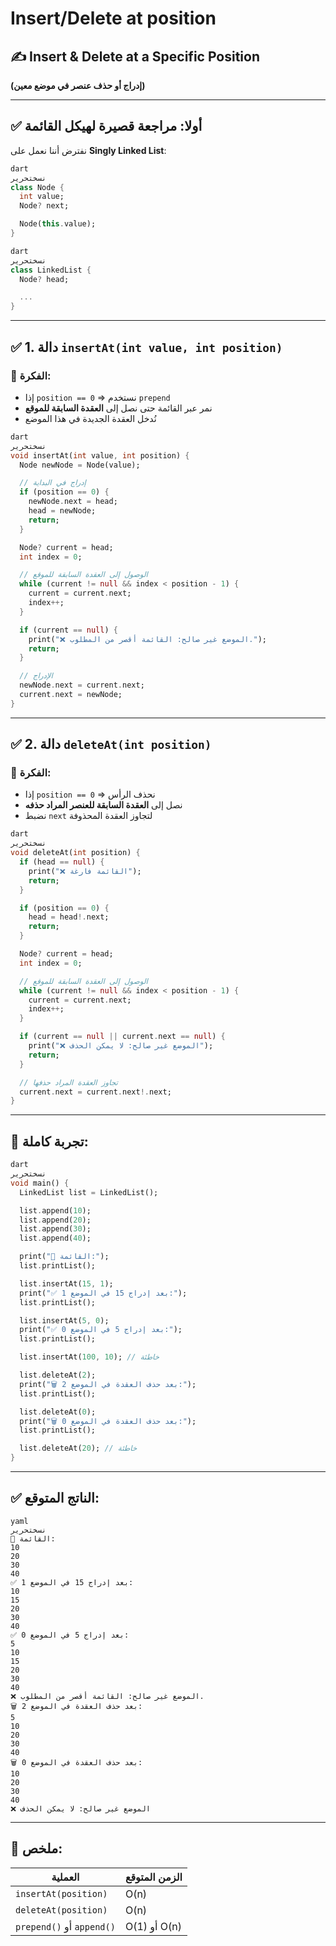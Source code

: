 # Insert/Delete at position

## ✍️ Insert & Delete at a Specific Position

**(إدراج أو حذف عنصر في موضع معين)**

---

## ✅ أولا: مراجعة قصيرة لهيكل القائمة

نفترض أننا نعمل على **Singly Linked List**:

```dart
dart
نسختحرير
class Node {
  int value;
  Node? next;

  Node(this.value);
}

```

```dart
dart
نسختحرير
class LinkedList {
  Node? head;

  ...
}

```

---

## ✅ 1. دالة `insertAt(int value, int position)`

### 📘 الفكرة:

- إذا `position == 0` ⇒ نستخدم `prepend`
- نمر عبر القائمة حتى نصل إلى **العقدة السابقة للموقع**
- نُدخل العقدة الجديدة في هذا الموضع

```dart
dart
نسختحرير
void insertAt(int value, int position) {
  Node newNode = Node(value);

  // إدراج في البداية
  if (position == 0) {
    newNode.next = head;
    head = newNode;
    return;
  }

  Node? current = head;
  int index = 0;

  // الوصول إلى العقدة السابقة للموقع
  while (current != null && index < position - 1) {
    current = current.next;
    index++;
  }

  if (current == null) {
    print("❌ الموضع غير صالح: القائمة أقصر من المطلوب.");
    return;
  }

  // الإدراج
  newNode.next = current.next;
  current.next = newNode;
}

```

---

## ✅ 2. دالة `deleteAt(int position)`

### 📘 الفكرة:

- إذا `position == 0` ⇒ نحذف الرأس
- نصل إلى **العقدة السابقة للعنصر المراد حذفه**
- نضبط `next` لتجاوز العقدة المحذوفة

```dart
dart
نسختحرير
void deleteAt(int position) {
  if (head == null) {
    print("❌ القائمة فارغة");
    return;
  }

  if (position == 0) {
    head = head!.next;
    return;
  }

  Node? current = head;
  int index = 0;

  // الوصول إلى العقدة السابقة للموقع
  while (current != null && index < position - 1) {
    current = current.next;
    index++;
  }

  if (current == null || current.next == null) {
    print("❌ الموضع غير صالح: لا يمكن الحذف");
    return;
  }

  // تجاوز العقدة المراد حذفها
  current.next = current.next!.next;
}

```

---

## 🧪 تجربة كاملة:

```dart
dart
نسختحرير
void main() {
  LinkedList list = LinkedList();

  list.append(10);
  list.append(20);
  list.append(30);
  list.append(40);

  print("📌 القائمة:");
  list.printList();

  list.insertAt(15, 1);
  print("✅ بعد إدراج 15 في الموضع 1:");
  list.printList();

  list.insertAt(5, 0);
  print("✅ بعد إدراج 5 في الموضع 0:");
  list.printList();

  list.insertAt(100, 10); // خاطئة

  list.deleteAt(2);
  print("🗑️ بعد حذف العقدة في الموضع 2:");
  list.printList();

  list.deleteAt(0);
  print("🗑️ بعد حذف العقدة في الموضع 0:");
  list.printList();

  list.deleteAt(20); // خاطئة
}

```

---

## ✅ الناتج المتوقع:

```
yaml
نسختحرير
📌 القائمة:
10
20
30
40
✅ بعد إدراج 15 في الموضع 1:
10
15
20
30
40
✅ بعد إدراج 5 في الموضع 0:
5
10
15
20
30
40
❌ الموضع غير صالح: القائمة أقصر من المطلوب.
🗑️ بعد حذف العقدة في الموضع 2:
5
10
20
30
40
🗑️ بعد حذف العقدة في الموضع 0:
10
20
30
40
❌ الموضع غير صالح: لا يمكن الحذف

```

---

## 📌 ملخص:

| العملية | الزمن المتوقع |
| --- | --- |
| `insertAt(position)` | O(n) |
| `deleteAt(position)` | O(n) |
| `prepend()` أو `append()` | O(1) أو O(n) |